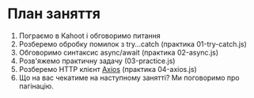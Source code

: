 # План заняття

1. Пограємо в Kahoot і обговоримо питання 
2. Розберемо обробку помилок з try...catch (практика 01-try-catch.js)
3. Обговоримо синтаксис async/await (практика 02-async.js)
4. Розв'яжемо практичну задачу (03-practice.js)
5. Розберемо HTTP клієнт [Axios](https://axios-http.com/) (практика 04-axios.js)
7. Що на вас чекатиме на наступному занятті? Ми поговоримо про пагінацію. 
